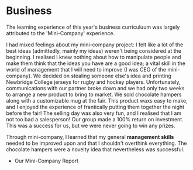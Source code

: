 <html>
<h1>Business</h1>
<body>
  <p>The learning experience of this year's business curriculuum was largely attributed to the 'Mini-Company' experience. 
  
  I had mixed feelings about my mini-company project: I felt like a lot of the best ideas (admittedly, mainly my ideas) weren't being considered at the beginning. I realised I knew nothing about how to manipulate people and make them think that the ideas you have are a good idea; a vital skill in the world of management that I will need to improve (I was CEO of the mini-company). 
  We decided on stealing someone else's idea and printing Newbridge College jerseys for rugby and hockey players. Unfortunately, communications with our partner broke down and we had only two weeks to arrange a new product to bring to market.
  We sold chocolate hampers along with a customizable mug at the fair. This product waxs easy to make, and I enjoyed the experience of frantically putting them together the night before the fair! The selling day was also very fun, and I realised that I am not too bad a salesperson! 
  Our group made a 100% return on investment. This was a success for us, but we were never going to win any prizes. 
  
  Through mini-company, I learned that my general <strong>management skills</strong> needed to be improved upon and that I shouldn't overthink everything. The chocolate hampers were a novelty idea that nevertheless was successful.
  </p>
  <ul><li>Our Mini-Company Report</li></ul>
</html>
